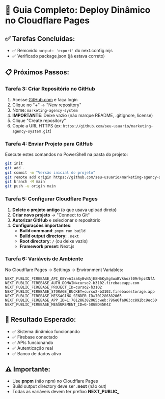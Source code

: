 # 🚀 Guia Completo: Deploy Dinâmico no Cloudflare Pages

## ✅ Tarefas Concluídas:
- ✅ Removido `output: 'export'` do next.config.mjs
- ✅ Verificado package.json (já estava correto)

## 📋 Próximos Passos:

### **Tarefa 3: Criar Repositório no GitHub**
1. Acesse [GitHub.com](https://github.com) e faça login
2. Clique no "+" → "New repository"
3. Nome: `marketing-agency-system`
4. **IMPORTANTE**: Deixe vazio (não marque README, .gitignore, license)
5. Clique "Create repository"
6. Copie a URL HTTPS (ex: `https://github.com/seu-usuario/marketing-agency-system.git`)

### **Tarefa 4: Enviar Projeto para GitHub**
Execute estes comandos no PowerShell na pasta do projeto:

```bash
git init
git add .
git commit -m "Versão inicial do projeto"
git remote add origin https://github.com/seu-usuario/marketing-agency-system.git
git branch -M main
git push -u origin main
```

### **Tarefa 5: Configurar Cloudflare Pages**
1. **Delete o projeto antigo** (o que usava upload direto)
2. **Criar novo projeto** → "Connect to Git"
3. **Autorizar GitHub** e selecionar o repositório
4. **Configurações importantes**:
   - **Build command**: `pnpm run build`
   - **Build output directory**: `.next`
   - **Root directory**: `/` (ou deixe vazio)
   - **Framework preset**: Next.js

### **Tarefa 6: Variáveis de Ambiente**
No Cloudflare Pages → Settings → Environment Variables:

```
NEXT_PUBLIC_FIREBASE_API_KEY=AIzaSyBvNAjE8H6KyEg4wxBVkAozl09rhpzXNfA
NEXT_PUBLIC_FIREBASE_AUTH_DOMAIN=curso2-b3102.firebaseapp.com
NEXT_PUBLIC_FIREBASE_PROJECT_ID=curso2-b3102
NEXT_PUBLIC_FIREBASE_STORAGE_BUCKET=curso2-b3102.firebasestorage.app
NEXT_PUBLIC_FIREBASE_MESSAGING_SENDER_ID=701286382065
NEXT_PUBLIC_FIREBASE_APP_ID=1:701286382065:web:796e6fa063cc892bc9ec50
NEXT_PUBLIC_FIREBASE_MEASUREMENT_ID=G-58GED45K4Z
```

## 🎯 Resultado Esperado:
- ✅ Sistema dinâmico funcionando
- ✅ Firebase conectado
- ✅ APIs funcionando
- ✅ Autenticação real
- ✅ Banco de dados ativo

## ⚠️ Importante:
- Use **pnpm** (não npm) no Cloudflare Pages
- Build output directory deve ser **.next** (não out)
- Todas as variáveis devem ter prefixo **NEXT_PUBLIC_**
